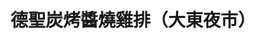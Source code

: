 ---
title: "德聖炭烤醬燒雞排（大東夜市）"
description: "德聖炭烤醬燒雞排（大東夜市）"
layout: shop
keywords:
  - 美食競賽
  - 台灣美食
  - 美食精選
datePublished: "2025-06-30"
dateModified: "2025-07-05"
city: "台南市"
district: "東區"
address: "台南市東區林森路一段701號"
phone: "0927206816"
geo: "22.982780458518466, 120.21925601461872"
google_map: "https://maps.app.goo.gl/yxsZqTybYYnbrH438"
footinder: "https://footinder.com.tw/%e5%8f%b0%e5%8d%97%e5%b8%82%e6%9d%b1%e5%8d%80/362037/"
official: "https://www.facebook.com/p/%E5%BE%B7%E8%81%96%E9%86%AC%E7%87%92%E9%9B%9E%E6%8E%92-100069026515008/"
award:
  - name: "夜市王"
    year: "2024"
    entries:
      - nightMarket: "大東夜市"
        food_type: "雞排"
        rank: "第三名"

---